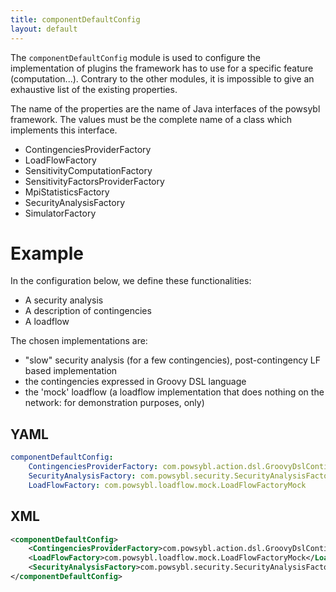 ```yaml
---
title: componentDefaultConfig
layout: default
---
```


The `componentDefaultConfig` module is used to configure the implementation of plugins the framework has to use for a
specific feature (computation...). Contrary to the other modules, it is impossible to give an exhaustive list of the
existing properties.

The name of the properties are the name of Java interfaces of the powsybl framework. The values must be the complete name
of a class which implements this interface.
- ContingenciesProviderFactory
- LoadFlowFactory
- SensitivityComputationFactory
- SensitivityFactorsProviderFactory
- MpiStatisticsFactory
- SecurityAnalysisFactory
- SimulatorFactory

# Example
In the configuration below, we define these functionalities:
 - A security analysis
 - A description of contingencies
 - A loadflow
         
The chosen implementations are:
 - "slow" security analysis (for a few contingencies), post-contingency LF based implementation
 - the contingencies expressed in Groovy DSL language
 - the 'mock' loadflow (a loadflow implementation that does nothing on the network: for demonstration purposes, only)

## YAML
```yaml
componentDefaultConfig:
    ContingenciesProviderFactory: com.powsybl.action.dsl.GroovyDslContingenciesProviderFactory
    SecurityAnalysisFactory: com.powsybl.security.SecurityAnalysisFactoryImpl
    LoadFlowFactory: com.powsybl.loadflow.mock.LoadFlowFactoryMock
```

## XML
```xml
<componentDefaultConfig>
    <ContingenciesProviderFactory>com.powsybl.action.dsl.GroovyDslContingenciesProviderFactory</ContingenciesProviderFactory>
    <LoadFlowFactory>com.powsybl.loadflow.mock.LoadFlowFactoryMock</LoadFlowFactory>
    <SecurityAnalysisFactory>com.powsybl.security.SecurityAnalysisFactoryImpl</SecurityAnalysisFactory>
</componentDefaultConfig>

```
